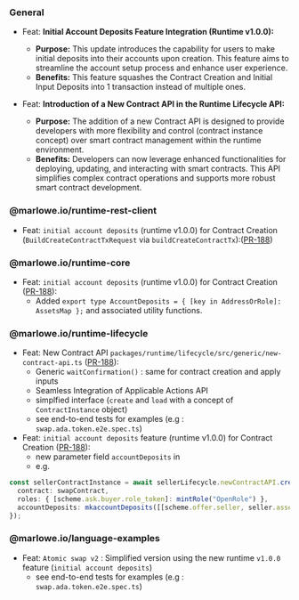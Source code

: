 ### General

- Feat: **Initial Account Deposits Feature Integration (Runtime v1.0.0):**

  - **Purpose:** This update introduces the capability for users to make initial deposits into their accounts upon creation. This feature aims to streamline the account setup process and enhance user experience.
  - **Benefits:** This feature squashes the Contract Creation and Initial Input Deposits into 1 transaction instead of multiple ones.

- Feat: **Introduction of a New Contract API in the Runtime Lifecycle API:**
  - **Purpose:** The addition of a new Contract API is designed to provide developers with more flexibility and control (contract instance concept) over smart contract management within the runtime environment.
  - **Benefits:** Developers can now leverage enhanced functionalities for deploying, updating, and interacting with smart contracts. This API simplifies complex contract operations and supports more robust smart contract development.

### @marlowe.io/runtime-rest-client

- Feat: `initial account deposits` (runtime v1.0.0) for Contract Creation (`BuildCreateContractTxRequest` via `buildCreateContractTx`):([PR-188](https://github.com/input-output-hk/marlowe-ts-sdk/pull/188))

### @marlowe.io/runtime-core

- Feat: `initial account deposits` (runtime v1.0.0) for Contract Creation ([PR-188](https://github.com/input-output-hk/marlowe-ts-sdk/pull/188)):
  - Added `export type AccountDeposits = { [key in AddressOrRole]: AssetsMap };` and associated utility functions.

### @marlowe.io/runtime-lifecycle

- Feat: New Contract API `packages/runtime/lifecycle/src/generic/new-contract-api.ts` ([PR-188](https://github.com/input-output-hk/marlowe-ts-sdk/pull/188)):
  - Generic `waitConfirmation()` : same for contract creation and apply inputs
  - Seamless Integration of Applicable Actions API
  - simplfied interface (`create` and `load` with a concept of `ContractInstance` object)
  - see end-to-end tests for examples (e.g : `swap.ada.token.e2e.spec.ts`)
- Feat: `initial account deposits` feature (runtime v1.0.0) for Contract Creation ([PR-188](https://github.com/input-output-hk/marlowe-ts-sdk/pull/188)):
  - new parameter field `accountDeposits` in
  - e.g.

```ts
const sellerContractInstance = await sellerLifecycle.newContractAPI.create({
  contract: swapContract,
  roles: { [scheme.ask.buyer.role_token]: mintRole("OpenRole") },
  accountDeposits: mkaccountDeposits([[scheme.offer.seller, seller.assetsProvisioned]]),
});
```

### @marlowe.io/language-examples

- Feat: `Atomic swap v2` : Simplified version using the new runtime `v1.0.0` feature (`initial account deposits`)
  - see end-to-end tests for examples (e.g : `swap.ada.token.e2e.spec.ts`)
